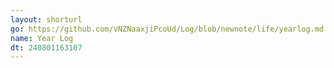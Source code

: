 ```yaml
---
layout: shorturl
go: https://github.com/vNZNaaxjiPcoUd/Log/blob/newnote/life/yearlog.md
name: Year Log
dt: 240801163107
---
```


